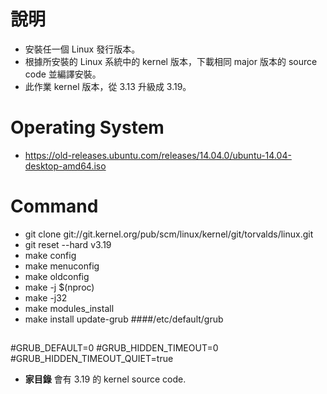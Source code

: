 # 說明
* 安裝任一個 Linux 發行版本。
* 根據所安裝的 Linux 系統中的 kernel 版本，下載相同 major 版本的 source code 並編譯安裝。
* 此作業 kernel 版本，從 3.13 升級成 3.19。

# Operating System
* https://old-releases.ubuntu.com/releases/14.04.0/ubuntu-14.04-desktop-amd64.iso

# Command
* git clone git://git.kernel.org/pub/scm/linux/kernel/git/torvalds/linux.git
* git reset --hard v3.19
* make config
* make menuconfig
* make oldconfig
* make -j $(nproc)
* make -j32
* make modules_install
* make install
update-grub
####/etc/default/grub
##
#GRUB_DEFAULT=0
#GRUB_HIDDEN_TIMEOUT=0
#GRUB_HIDDEN_TIMEOUT_QUIET=true

* **家目錄** 會有 3.19 的 kernel source code.
